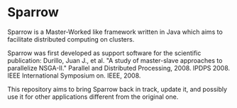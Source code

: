 # Sparrow

Sparrow is a Master-Worked like framework written in Java which aims to facilitate distributed computing on clusters.

Sparrow was first developed as support software for the scientific publication: Durillo, Juan J., et al. "A study of master-slave approaches to parallelize NSGA-II." Parallel and Distributed Processing, 2008. IPDPS 2008. IEEE International Symposium on. IEEE, 2008. 

This repository aims to bring Sparrow back in track, update it, and possibly use it for other applications different from the original one. 
